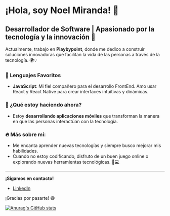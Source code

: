# ¡Hola, soy Noel Miranda! 👋 

## Desarrollador de Software | Apasionado por la tecnología y la innovación 🚀

Actualmente, trabajo en **Playbypoint**, donde me dedico a construir soluciones innovadoras que facilitan la vida de las personas a través de la tecnología. 🌍💡

### 🌟 Lenguajes Favoritos
- **JavaScript**: Mi fiel compañero para el desarrollo FrontEnd. Amo usar React y React Native para crear interfaces intuitivas y dinámicas.

### 💼 ¿Qué estoy haciendo ahora?
- Estoy **desarrollando aplicaciones móviles** que transforman la manera en que las personas interactúan con la tecnología.
  
### 🔥 Más sobre mí:
- Me encanta aprender nuevas tecnologías y siempre busco mejorar mis habilidades.
- Cuando no estoy codificando, disfruto de un buen juego online o explorando nuevas herramientas tecnológicas. 🎲💻

---

**¡Sigamos en contacto!**
- [LinkedIn]([https://www.linkedin.com/in/tu-perfil/](https://www.linkedin.com/in/noel-miranda-b29743201/))

¡Gracias por pasarte! 😄


[![Anurag's GitHub stats](https://github-readme-stats.vercel.app/api?username=NoelMiranda1&show_icons=true&theme=dracula)](https://github.com/anuraghazra/github-readme-stats)
